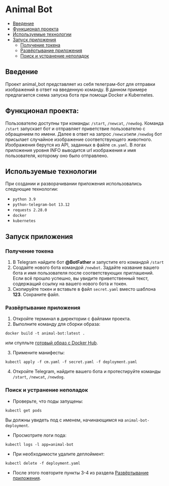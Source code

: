 # Animal Bot
- [Введение](#введение)
- [Функционал проекта](#функционал-проекта)
- [Используемые технологии](#используемые-технологии)
- [Запуск приложения](#запуск-приложения)
    - [Получение токена](#получение-токена)
    - [Развёртывание приложения](#развёртывание-приложения)
    - [Поиск и устранение неполадок](#поиск-и-устранение-неполадок)

## Введение
Проект animal_bot представляет из себя телеграм-бот для отправки изображений в ответ на введенную команду. В данном примере предлагается схема запуска бота при помощи Docker и Kubernetes.

## Функционал проекта:
Пользователю доступны три команды: ```/start```, ```/newcat```, ```/newdog```. Команда ```/start``` запускает бот и отправляет приветствие пользователю с обращением по имени. Далее в ответ на запрос ```/newcat```или ```/newdog``` бот присылает случайное изображение соответствующего животного. Изображения берутся из API, заданных в файле ```cm.yaml```. В логах приложения уровня INFO выводится url изображения и имя пользователя, которому оно было отправлено.

## Используемые технологии
При создании и разворачивании приложения использовались следующие технологии:
- ```python 3.9```
- ```python-telegram-bot 13.12```
- ```requests 2.28.0```
- ```docker```
- ```kubernetes```

## Запуск приложения

### Получение токена
1. В Telegram найдите бот **@BotFather** и запустите его командой ```/start```
2. Создайте нового бота командой ```/newbot```. Задайте название вашего бота и имя пользователя после соответствующих приглашений. 
Если всё прошло успешно, вы увидите приветственный текст, содержащий ссылку на вашего нового бота и токен.
3. Скопируйте токен и вставьте в файл ```secret.yaml``` вместо шаблона **123**. Сохраните файл. 

### Развёртывание приложения
1. Откройте терминал в директории с файлами проекта.
2. Выполните команду для сборки образа:
```
docker build -t animal-bot:latest .
```

или спулльте [готовый образ с Docker Hub](https://hub.docker.com/r/buv12/animal-bot).

3. Примените манифесты:
```
kubectl apply -f cm.yaml -f secret.yaml -f deployment.yaml
```

4. Откройте Telegram, найдите вашего бота и протестируйте команды ```/start```, ```/newcat```, ```/newdog```.

### Поиск и устранение неполадок
- Проверьте, что поды запущены:
```
kubectl get pods
```
Вы должны увидеть под с именем, начинающимся на ```animal-bot-deployment```.

- Просмотрите логи пода:
```
kubectl logs -l app=animal-bot
```
- При необходимости удалите деплоймент:
```
kubectl delete -f deployment.yaml
```
- После этого повторите пункты 3-4 из раздела [Развёртывание приложения](#развёртывание-приложения).

